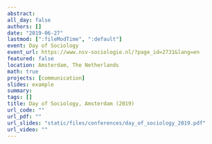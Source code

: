 ```yaml
---
abstract:
all_day: false
authors: []
date: "2019-06-27"
lastmod: [":fileModTime", ":default"]
event: Day of Sociology
event_url: https://www.nsv-sociologie.nl/?page_id=2731&lang=en
featured: false
location: Amsterdam, The Netherlands
math: true
projects: [communication]
slides: example
summary:
tags: []
title: Day of Sociology, Amsterdam (2019)
url_code: ""
url_pdf: ""
url_slides: "static/files/conferences/day_of_sociology_2019.pdf"
url_video: ""
---
```


